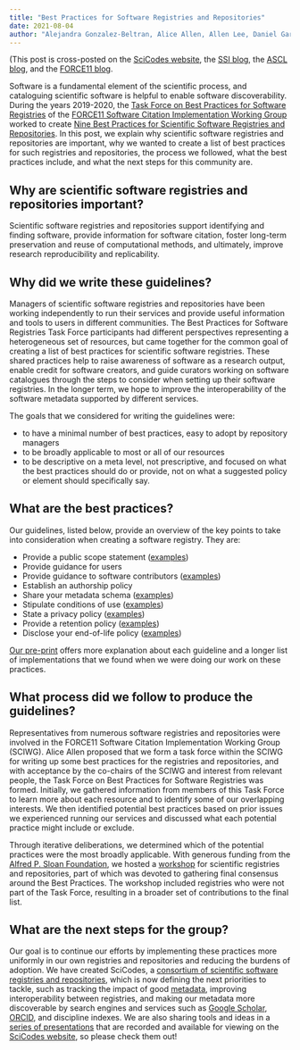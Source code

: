 ```yaml
---
title: "Best Practices for Software Registries and Repositories"
date: 2021-08-04
author: "Alejandra Gonzalez-Beltran, Alice Allen, Allen Lee, Daniel Garijo, Thomas Morrell, SciCodes Consortium"
---
```



(This post is cross-posted on the [SciCodes website](https://scicodes.net/best-practices-for-software-registries-and-repositories/),
the [SSI blog](https://www.software.ac.uk/blog), the [ASCL blog](http://ascl.net/wordpress/2021/08/04/best-practices-for-software-registries-and-repositories/),
and the [FORCE11 blog](https://www.force11.org/blog/best-practices-software-registries-and-repositories).

Software is a fundamental element of the scientific process, and cataloguing scientific software is helpful to enable
software discoverability. During the years 2019-2020, the [Task Force on Best Practices for Software Registries](https://asclnet.github.io/SWRegistryWorkshop/Products/BestPractices.html#authors)
of the [FORCE11 Software Citation Implementation Working Group](https://www.force11.org/group/software-citation-working-group)
worked to create [Nine Best Practices for Scientific Software Registries and Repositories](https://arxiv.org/abs/2012.13117).
In this post, we explain why scientific software registries and repositories are important, why we wanted to create a
list of best practices for such registries and repositories, the process we followed, what the best practices include,
and what the next steps for this community are.

## Why are scientific software registries and repositories important?

Scientific software registries and repositories support identifying and finding software, provide information for software
citation, foster long-term preservation and reuse of computational methods, and ultimately, improve research reproducibility
and replicability.

## Why did we write these guidelines?

Managers of scientific software registries and repositories have been working independently to run their services and provide
useful information and tools to users in different communities. The Best Practices for Software Registries Task Force
participants had different perspectives representing a heterogeneous set of resources, but came together for the common
goal of creating a list of best practices for scientific software registries. These shared practices help to raise awareness
of software as a research output, enable credit for software creators, and guide curators working on software catalogues
through the steps to consider when setting up their software registries. In the longer term, we hope to improve the interoperability
of the software metadata supported by different services.

The goals that we considered for writing the guidelines were:

* to have a minimal number of best practices, easy to adopt by repository managers
* to be broadly applicable to most or all of our resources
* to be descriptive on a meta level, not prescriptive, and focused on what the best practices should do or provide, not on what a suggested policy or element should specifically say.

## What are the best practices?

Our guidelines, listed below, provide an overview of the key points to take into consideration when creating a software registry. They are:

* Provide a public scope statement ([examples](https://asclnet.github.io/SWRegistryWorkshop/Products/BestPractices.html#policy-examples-scope-statement))
* Provide guidance for users
* Provide guidance to software contributors ([examples](https://asclnet.github.io/SWRegistryWorkshop/Products/BestPractices.html#policy-examples-authorship))
* Establish an authorship policy
* Share your metadata schema ([examples](https://asclnet.github.io/SWRegistryWorkshop/Products/BestPractices.html#policy-examples-metadata-schema))
* Stipulate conditions of use ([examples](https://asclnet.github.io/SWRegistryWorkshop/Products/BestPractices.html#policy-examples-conditions-of-use-policy))
* State a privacy policy ([examples](https://asclnet.github.io/SWRegistryWorkshop/Products/BestPractices.html#policy-examples-privacy-policy))
* Provide a retention policy ([examples](https://asclnet.github.io/SWRegistryWorkshop/Products/BestPractices.html#policy-examples-retention-policy))
* Disclose your end-of-life policy ([examples](https://asclnet.github.io/SWRegistryWorkshop/Products/BestPractices.html#policy-examples-end-of-life-policy))

[Our pre-print](https://arxiv.org/abs/2012.13117) offers more explanation about each guideline and a longer list of implementations
that we found when we were doing our work on these practices.

## What process did we follow to produce the guidelines?

Representatives from numerous software registries and repositories were involved in the FORCE11 Software Citation Implementation
Working Group (SCIWG). Alice Allen proposed that we form a task force within the SCIWG for writing up some best practices for the
registries and repositories, and with acceptance by the co-chairs of the SCIWG and interest from relevant people, the Task Force
on Best Practices for Software Registries was formed. Initially, we gathered information from members of this Task Force to learn
more about each resource and to identify some of our overlapping interests. We then identified potential best practices based on
prior issues we experienced running our services and  discussed what each potential practice might include or exclude.

Through iterative deliberations, we determined which of the potential practices were the most broadly applicable. With generous
funding from the [Alfred P. Sloan Foundation](https://sloan.org/), we hosted a [workshop](https://asclnet.github.io/SWRegistryWorkshop/)
for scientific registries and repositories, part of which was devoted to gathering final consensus around the Best Practices.
The workshop included registries who were not part of the Task Force, resulting in a broader set of contributions to the final list.

## What are the next steps for the group?

Our goal is to continue our efforts by implementing these practices more uniformly in our own registries and repositories and
reducing the burdens of adoption. We have created SciCodes, a 
[consortium of scientific software registries and repositories](https://scicodes.net/2021/04/09/welcome-to-scicodes/), which is
now defining the next priorities to tackle, such as tracking the impact of good
[metadata](https://www.villanovau.com/resources/bi/metadata-importance-in-data-driven-world/), improving interoperability between
registries, and making our metadata more discoverable by search engines and services such as
[Google Scholar](https://scholar.google.com/), [ORCID](https://orcid.org/), and discipline indexes. We are also sharing tools and
ideas in a [series of presentations](https://scicodes.net/presentations/) that are recorded and available for viewing on the 
[SciCodes website](https://scicodes.net/), so please check them out!


